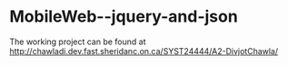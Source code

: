 # MobileWeb--jquery-and-json

The working project can be found at http://chawladi.dev.fast.sheridanc.on.ca/SYST24444/A2-DivjotChawla/
